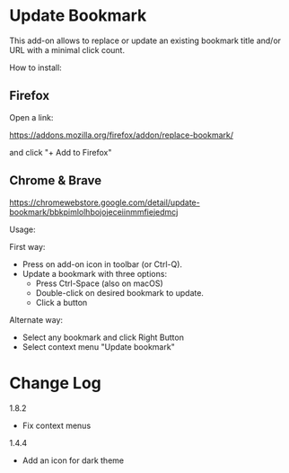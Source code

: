 # Update Bookmark

This add-on allows to replace or update an existing bookmark title and/or URL with a minimal click count.

How to install:

## Firefox
Open a link:

  https://addons.mozilla.org/firefox/addon/replace-bookmark/

and click "+ Add to Firefox"

## Chrome & Brave
  https://chromewebstore.google.com/detail/update-bookmark/bbkpimlolhbojojeceiinmmfiejedmcj

Usage:

First way:
- Press on add-on icon in toolbar (or Ctrl-Q).
- Update a bookmark with three options:
    - Press Ctrl-Space (also on macOS)
    - Double-click on desired bookmark to update.
    - Click a button

Alternate way:
- Select any bookmark and click Right Button
- Select context menu "Update bookmark"

Change Log
==============================================
1.8.2
- Fix context menus

1.4.4
- Add an icon for dark theme
